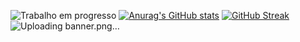 ![Trabalho em progresso](https://media0.giphy.com/media/v1.Y2lkPTc5MGI3NjExbnZndnNvMnJoMXMyZWp3bXU4ZDZhMnJpYWY0d2djem9rbjB3c3JmYiZlcD12MV9pbnRlcm5hbF9naWZfYnlfaWQmY3Q9Zw/xT1XGVp95GDPgFYmUE/giphy.gif)
[![Anurag's GitHub stats](https://github-readme-stats.vercel.app/api?username=JoseBento4759)](https://github.com/anuraghazra/github-readme-stats)
[![GitHub Streak](https://github-readme-streak-stats.herokuapp.com/?user=JoseBento4759)](https://git.io/streak-stats)
![Uploading banner.png…]()

